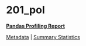 # 201_pol

[**Pandas Profiling Report**](https://epistasislab.github.io/penn-ml-benchmarks/profile/201_pol.html)

[Metadata](metadata.yaml) | [Summary Statistics](summary_stats.csv)

